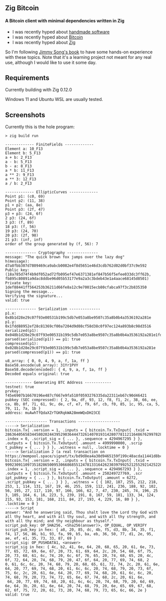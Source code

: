 ## Zig Bitcoin
#### A Bitcoin client with minimal dependencies written in Zig

- I was recently hyped about [handmade software](https://handmade.network/)
- I was recently hyped about [Bitcoin](https://www.reddit.com/r/Bitcoin/comments/1bg5lv0/bitcoin_newcomers_faq_please_read/)
- I was recently hyped about [Zig](https://ziglang.org/)

So I'm following [Jimmy Song's book](https://duckduckgo.com/?q=programming+bitcoin+jimmy+song&t=newext&atb=v407-1&ia=web) to have some hands-on experience with these topics. Note that it's a learning project not meant for any real use, although I would like to use it some day.

## Requirements

Currently building with Zig 0.12.0

Windows 11 and Ubuntu WSL are usually tested.

## Screenshots

Currently this is the hole program:

```
> zig build run

------------- FiniteFields -------------
Element a: 10_F13
Element b: 5_F13
a + b: 2_F13
a - b: 5_F13
b - a: 8_F13
a * b: 11_F13
a ** 2: 9_F13
a ** 3: 12_F13
a / b: 2_F13

------------- EllipticCurves -------------
Point p1: (c0, 69)
Point p2: (11, 38)
p1 + p2: (aa, 8e)
Point p3: (2f, 47)
p3 + p3: (24, 6f)
2 p3: (24, 6f)
3 p3: (f, 89)
18 p3: (f, 56)
19 p3: (24, 70)
20 p3: (2f, 98)
21 p3: (inf, inf)
order of the group generated by (f, 56): 7

-------------- Cryptography --------------
message: "The quick brown fox jumps over the lazy dog"
h(message): d7a8fbb307d7809469ca9abcb0082e4f8d5651e46d3cdb762d02d0bf37c9e592
Public key: (18a785d74f4b9df052ad72fb095ef47e6371381ef847b56f5efee033dc3ff62b, fb895c80891a9dac8ddbe96d05b53177e9a2a3c3bdeb43e1a4aace68145d8501)
Private key: 1def88441ff564253b36211d66fe8a12c9e70015ecb80cfabca97f3c2b835350
Signing the message...
Verifying the signature...
valid: true

-------------- Serialization --------------
p1.x: 0x8b1d28e29c07f93e00531b199c5db7e053a8be9507c35a8b0b4a3536192a281e
p1.y: 0x1fdd88952ef28c81369cf00a7204d9d08cf58d38c0f97ec124a893b8c98d3516
serialized(p1): 0x048b1d28e29c07f93e00531b199c5db7e053a8be9507c35a8b0b4a3536192a281e1fdd88952ef28c81369cf00a7204d9d08cf58d38c0f97ec124a893b8c98d3516
parsed(serialized(p1)) == p1: true
compressed(p1): 0x028b1d28e29c07f93e00531b199c5db7e053a8be9507c35a8b0b4a3536192a281e
parsed(compressed(p1)) == p1: true

u8_array: { 0, 0, 4, 9, a, f, 1a, ff }
Base58.encode(u8_array): 31Yr1PVY
Base58.decode(encoded): { 4, 9, a, f, 1a, ff }
Decoded equals original: true

------------ Generating BTC Address ------------
testnet: true
prvkey: f45e6907b16670196e487cf667e9fa510f0593276335da22311eb67c90d46421
pubkey (SEC compressed): { 2, 9a, df, 93, 12, f8, f1, 2c, 38, 66, ee, ca, 8b, 8f, 71, 61, 9c, de, cf, e7, f9, 6f, cb, f0, 85, 1c, 95, ca, 5, 79, 11, 7a, 1b }
address: muAwhTfQdaXZrTGKRqkWA28mmWQxDH23CE

------------------- Transactions -------------------
-----> Serialization
bitcoin.Tx{ .version = 1, .inputs = { bitcoin.Tx.TxInput{ .txid = 28636405658344580202443952903644473261407019314280778112116486762997828230779, .index = 0, .script_sig = { ... }, .sequence = 4294967295 } }, .outputs = { bitcoin.Tx.TxOutput{ .amount = 4999990000, .scrip
t_pubkey = { ... } } }, .witness = null, .locktime = 0 }
-----> Serialization 2 (a real transaction on https://mempool.space/signet/tx/bd9d8ea4a30d9465159f199c48acda11441d8bcd66020ad55a1215015431bb18)
bitcoin.Tx{ .version = 2, .inputs = { bitcoin.Tx.TxInput{ .txid = 99923091109735182865009530668685512478133164262303979925212552921425228836392, .index = 1, .script_sig = { ... }, .sequence = 4294967293 } }, .outputs = { bitcoin.Tx.TxOutput{ .amount = 250249727769, .scr
ipt_pubkey = { ... } }, bitcoin.Tx.TxOutput{ .amount = 6272, .script_pubkey = { ... } } }, .witness = { { 102, 187, 255, 212, 218, 253, 1, 114, 131, 167, 19, 46, 255, 159, 112, 241, 236, 188, 92, 102, 56, 195, 27, 117, 110, 97, 166, 166, 62, 7, 47, 230, 245, 74, 196, 25
3, 105, 164, 6, 16, 223, 5, 239, 191, 8, 167, 59, 181, 133, 34, 124, 215, 93, 153, 181, 168, 211, 84, 27, 193, 4, 229, 16, 80 } }, .locktime = 0 }
-----> Script
answer: "And he answering said, Thou shalt love the Lord thy God with all thy heart, and with all thy soul, and with all thy strength, and with all thy mind; and thy neighbour as thyself."
script_pub_key: OP_SHA256, <Sha256(answer)>, OP_EQUAL, OP_VERIFY
script_pub_key in hex: { a8, 20, 85, dc, 4b, f5, d3, 8b, 34, 35, f1, f4, 17, 56, 86, b1, 93, fa, 99, b5, ba, eb, 36, 50, 77, d1, 2e, 95, ae, ef, e1, 35, 73, 33, 87, 69 }
script_sig: OP_PUSHDATA1, <answer>
script_sig in hex: { 4c, b2, 41, 6e, 64, 20, 68, 65, 20, 61, 6e, 73, 77, 65, 72, 69, 6e, 67, 20, 73, 61, 69, 64, 2c, 20, 54, 68, 6f, 75, 20, 73, 68, 61, 6c, 74, 20, 6c, 6f, 76, 65, 20, 74, 68, 65, 20, 4c, 6f, 72, 64, 20, 74, 68, 79, 20, 47, 6f, 64, 20, 77, 69, 74, 68, 2
0, 61, 6c, 6c, 20, 74, 68, 79, 20, 68, 65, 61, 72, 74, 2c, 20, 61, 6e, 64, 20, 77, 69, 74, 68, 20, 61, 6c, 6c, 20, 74, 68, 79, 20, 73, 6f, 75, 6c, 2c, 20, 61, 6e, 64, 20, 77, 69, 74, 68, 20, 61, 6c, 6c, 20, 74, 68, 79, 20, 73, 74, 72, 65, 6e, 67, 74, 68, 2c, 20, 61, 6e,
 64, 20, 77, 69, 74, 68, 20, 61, 6c, 6c, 20, 74, 68, 79, 20, 6d, 69, 6e, 64, 3b, 20, 61, 6e, 64, 20, 74, 68, 79, 20, 6e, 65, 69, 67, 68, 62, 6f, 75, 72, 20, 61, 73, 20, 74, 68, 79, 73, 65, 6c, 66, 2e }
valid: true

```

